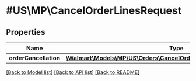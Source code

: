 # #US\MP\CancelOrderLinesRequest

## Properties

Name | Type | Description | Notes
------------ | ------------- | ------------- | -------------
**orderCancellation** | [**\Walmart\Models\MP\US\Orders\CancelOrderLinesRequestOrderCancellation**](CancelOrderLinesRequestOrderCancellation.md) |  | [optional]


[[Back to Model list]](../) [[Back to API list]](../../Api/US/MP) [[Back to README]](../../README.md)
